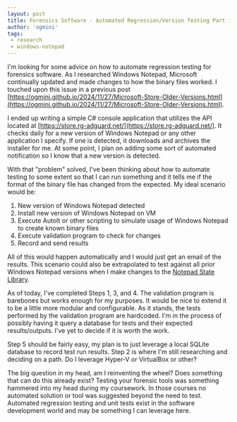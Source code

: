 ```yaml
---
layout: post
title: Forensics Software - Automated Regression/Version Testing Part 1
author: 'ogmini'
tags:
 - research
 - windows-notepad 
---
```


I'm looking for some advice on how to automate regression testing for forensics software. As I researched Windows Notepad, Microsoft continually updated and made changes to how the binary files worked. I touched upon this issue in a previous post [https://ogmini.github.io/2024/11/27/Microsoft-Store-Older-Versions.html](https://ogmini.github.io/2024/11/27/Microsoft-Store-Older-Versions.html). 

I ended up writing a simple C# console application that utilizes the API located at [https://store.rg-adguard.net/](https://store.rg-adguard.net/). It checks daily for a new version of Windows Notepad or any other application I specify. If one is detected, it downloads and archives the installer for me. At some point, I plan on adding some sort of automated notification so I know that a new version is detected. 

With that "problem" solved, I've been thinking about how to automate testing to some extent so that I can run something and it tells me if the format of the binary file has changed from the expected. My ideal scenario would be:

1. New version of Windows Notepad detected
2. Install new version of Windows Notepad on VM
3. Execute AutoIt or other scripting to simulate usage of Windows Notepad to create known binary files
4. Execute validation program to check for changes
5. Record and send results

All of this would happen automatically and I would just get an email of the results. This scenario could also be extrapolated to test against all prior Windows Notepad versions when I make changes to the [Notepad State Library](https://github.com/ogmini/Notepad-State-Library).

As of today, I've completed Steps 1, 3, and 4. The validation program is barebones but works enough for my purposes. It would be nice to extend it to be a little more modular and configurable. As it stands, the tests performed by the validation program are hardcoded. I'm in the process of possibly having it query a database for tests and their expected results/outputs. I've yet to decide if it is worth the work. 

Step 5 should be fairly easy, my plan is to just leverage a local SQLite database to record test run results. Step 2 is where I'm still researching and deciding on a path. Do I leverage Hyper-V or VirtualBox or other? 

The big question in my head, am I reinventing the wheel? Does something that can do this already exist? Testing your forensic tools was something hammered into my head during my coursework. In those courses no automated solution or tool was suggested beyond the need to test. Automated regression testing and unit tests exist in the software development world and may be something I can leverage here. 

